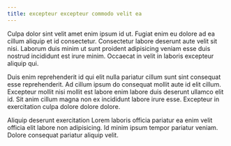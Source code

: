 ```yaml
---
title: excepteur excepteur commodo velit ea
---
```


Culpa dolor sint velit amet enim ipsum id ut. Fugiat enim eu dolore ad ea cillum aliquip et id consectetur. Consectetur labore deserunt aute velit sit nisi. Laborum duis minim ut sunt proident adipisicing veniam esse duis nostrud incididunt est irure minim. Occaecat in velit in laboris excepteur aliquip qui.

Duis enim reprehenderit id qui elit nulla pariatur cillum sunt sint consequat esse reprehenderit. Ad cillum ipsum do consequat mollit aute id elit cillum. Excepteur mollit nisi mollit est labore enim labore duis deserunt ullamco elit id. Sit anim cillum magna non ex incididunt labore irure esse. Excepteur in exercitation culpa dolore dolore dolore.

Aliquip deserunt exercitation Lorem laboris officia pariatur ea enim velit officia elit labore non adipisicing. Id minim ipsum tempor pariatur veniam. Dolore consequat pariatur aliquip velit.